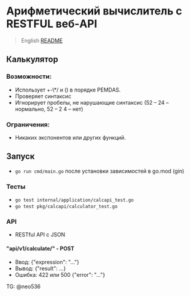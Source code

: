 # Арифметический вычислитель с RESTFUL веб-API

> English [README](README.md)

## Калькулятор

### Возможности:

- Использует +-\\*/ и () в порядке PEMDAS.
- Проверяет синтаксис
- Игнорирует пробелы, не нарушающие синтаксис (52 – 24 – нормально, 52 – 2 4 – нет)

### Ограничения:

- Никаких экспонентов или других функций.

## Запуск

-   `go run cmd/main.go` после установки зависимостей в go.mod (gin)

### Тесты

-   `go test internal/application/calcapi_test.go`
-   `go test pkg/calcapi/calculator_test.go`

### API

- RESTful API с JSON

#### "api/v1/calculate/" - POST

- Ввод: {"expression": "..."}
- Вывод: {"result": ...}
- Ошибка: 422 или 500 {"error": "..."}


TG: @neo536
